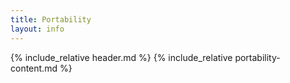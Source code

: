 ```yaml
---
title: Portability
layout: info
---
```


{% include_relative header.md %}
{% include_relative portability-content.md %}
